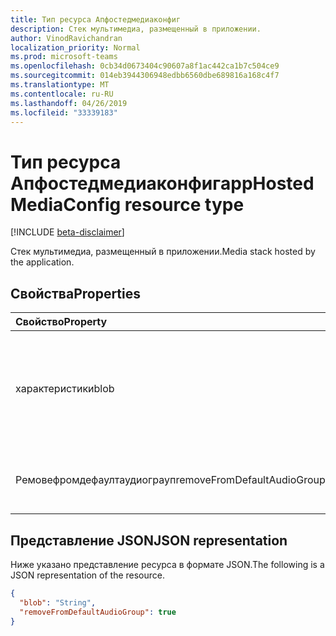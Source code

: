 ```yaml
---
title: Тип ресурса Апфостедмедиаконфиг
description: Стек мультимедиа, размещенный в приложении.
author: VinodRavichandran
localization_priority: Normal
ms.prod: microsoft-teams
ms.openlocfilehash: 0cb34d0673404c90607a8f1ac442ca1b7c504ce9
ms.sourcegitcommit: 014eb3944306948edbb6560dbe689816a168c4f7
ms.translationtype: MT
ms.contentlocale: ru-RU
ms.lasthandoff: 04/26/2019
ms.locfileid: "33339183"
---
```

# <a name="apphostedmediaconfig-resource-type"></a><span data-ttu-id="d0424-103">Тип ресурса Апфостедмедиаконфиг</span><span class="sxs-lookup"><span data-stu-id="d0424-103">appHostedMediaConfig resource type</span></span>

[!INCLUDE [beta-disclaimer](../../includes/beta-disclaimer.md)]

<span data-ttu-id="d0424-104">Стек мультимедиа, размещенный в приложении.</span><span class="sxs-lookup"><span data-stu-id="d0424-104">Media stack hosted by the application.</span></span>

## <a name="properties"></a><span data-ttu-id="d0424-105">Свойства</span><span class="sxs-lookup"><span data-stu-id="d0424-105">Properties</span></span>

| <span data-ttu-id="d0424-106">Свойство</span><span class="sxs-lookup"><span data-stu-id="d0424-106">Property</span></span>                          | <span data-ttu-id="d0424-107">Тип</span><span class="sxs-lookup"><span data-stu-id="d0424-107">Type</span></span>    | <span data-ttu-id="d0424-108">Описание</span><span class="sxs-lookup"><span data-stu-id="d0424-108">Description</span></span>                                                     |
| :-------------------------------- | :------ | :---------------------------------------------------------------|
| <span data-ttu-id="d0424-109">характеристики</span><span class="sxs-lookup"><span data-stu-id="d0424-109">blob</span></span>                              | <span data-ttu-id="d0424-110">String</span><span class="sxs-lookup"><span data-stu-id="d0424-110">String</span></span>  | <span data-ttu-id="d0424-111">Большой двоичный объект конфигурации мультимедиа, созданный агентом интеллектуальных носителей.</span><span class="sxs-lookup"><span data-stu-id="d0424-111">The media configuration blob generated by smart media agent.</span></span>    |
| <span data-ttu-id="d0424-112">Ремовефромдефаултаудиограуп</span><span class="sxs-lookup"><span data-stu-id="d0424-112">removeFromDefaultAudioGroup</span></span>       | <span data-ttu-id="d0424-113">Логический</span><span class="sxs-lookup"><span data-stu-id="d0424-113">Boolean</span></span> | <span data-ttu-id="d0424-114">Удаление звука из группы "звук" по умолчанию</span><span class="sxs-lookup"><span data-stu-id="d0424-114">Remove audio from the default audio group</span></span>                       |

## <a name="json-representation"></a><span data-ttu-id="d0424-115">Представление JSON</span><span class="sxs-lookup"><span data-stu-id="d0424-115">JSON representation</span></span>

<span data-ttu-id="d0424-116">Ниже указано представление ресурса в формате JSON.</span><span class="sxs-lookup"><span data-stu-id="d0424-116">The following is a JSON representation of the resource.</span></span>

<!-- {
  "blockType": "resource",
  "optionalProperties": [

  ],
  "baseType": "microsoft.graph.mediaConfig",
  "@odata.type": "microsoft.graph.appHostedMediaConfig"
}-->
```json
{
  "blob": "String",
  "removeFromDefaultAudioGroup": true
}
```

<!-- uuid: 8fcb5dbc-d5aa-4681-8e31-b001d5168d79
2015-10-25 14:57:30 UTC -->
<!--
{
  "type": "#page.annotation",
  "description": "appHostedMediaConfig resource",
  "keywords": "",
  "section": "documentation",
  "tocPath": "",
  "suppressions": []
}
-->
